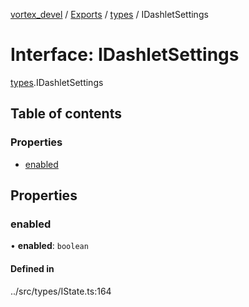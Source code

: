 [vortex_devel](../README.md) / [Exports](../modules.md) / [types](../modules/types.md) / IDashletSettings

# Interface: IDashletSettings

[types](../modules/types.md).IDashletSettings

## Table of contents

### Properties

- [enabled](types.IDashletSettings.md#enabled)

## Properties

### enabled

• **enabled**: `boolean`

#### Defined in

../src/types/IState.ts:164
